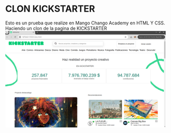 # CLON KICKSTARTER
Esto es un prueba que realize en Mango Chango Academy en HTML Y CSS.
Haciendo un clon de la pagina de KICKSTARTER
![alt text](image.png)